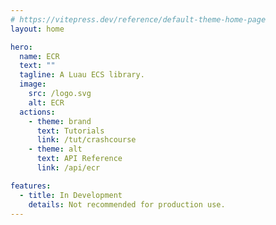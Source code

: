 ```yaml
---
# https://vitepress.dev/reference/default-theme-home-page
layout: home

hero:
  name: ECR
  text: ""
  tagline: A Luau ECS library.
  image:
    src: /logo.svg
    alt: ECR
  actions:
    - theme: brand
      text: Tutorials
      link: /tut/crashcourse
    - theme: alt
      text: API Reference
      link: /api/ecr

features:
  - title: In Development
    details: Not recommended for production use.
---
```


